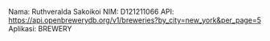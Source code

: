 Nama: Ruthveralda Sakoikoi
NIM: D121211066
API: https://api.openbrewerydb.org/v1/breweries?by_city=new_york&per_page=5
Aplikasi: BREWERY
